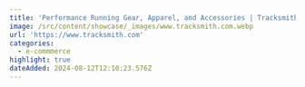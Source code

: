 ```yaml
---
title: 'Performance Running Gear, Apparel, and Accessories | Tracksmith'
image: /src/content/showcase/_images/www.tracksmith.com.webp
url: 'https://www.tracksmith.com'
categories:
  - e-commmerce
highlight: true
dateAdded: 2024-08-12T12:10:23.576Z
---
```


